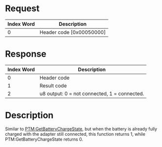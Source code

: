 # Request

| Index Word | Description                |
|------------|----------------------------|
| 0          | Header code \[0x00050000\] |

# Response

| Index Word | Description                                  |
|------------|----------------------------------------------|
| 0          | Header code                                  |
| 1          | Result code                                  |
| 2          | u8 output: 0 = not connected, 1 = connected. |

# Description

Similar to
[PTM:GetBatteryChargeState](PTM:GetBatteryChargeState "wikilink"), but
when the battery is already fully charged with the adapter still
connected, this function returns 1, while PTM:GetBatteryChargeState
returns 0.